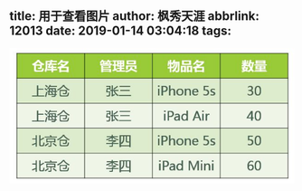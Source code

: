 title: 用于查看图片
author: 枫秀天涯
abbrlink: 12013
date: 2019-01-14 03:04:18
tags:
---

![upload successful](/images/pasted-332.png)